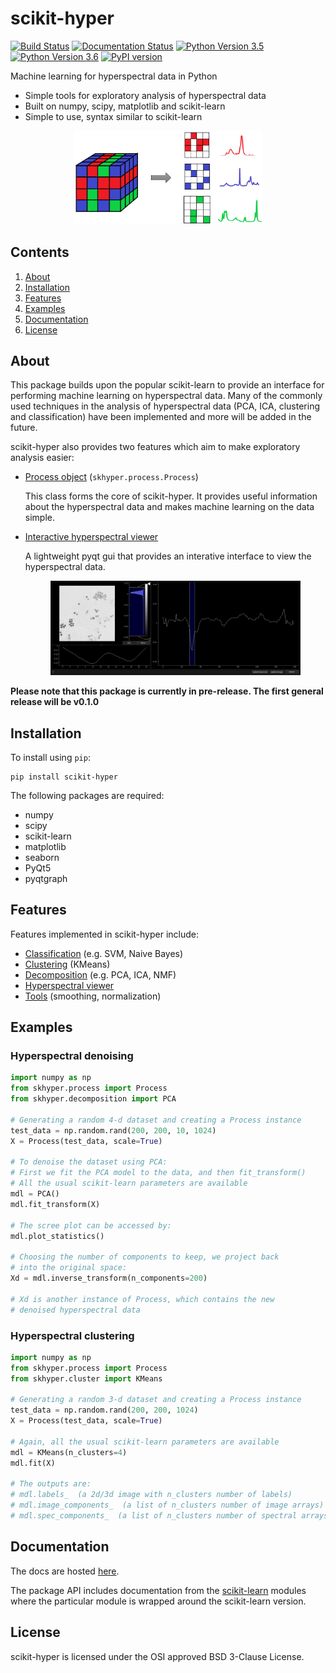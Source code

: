 # scikit-hyper
[![Build Status](https://travis-ci.com/priyankshah7/scikit-hyper.svg?token=xX99xZvXU9jWErT5D1zh&branch=master)](https://travis-ci.com/priyankshah7/scikit-hyper)
[![Documentation Status](https://readthedocs.org/projects/scikit-hyper/badge/?version=latest)](http://scikit-hyper.readthedocs.io/en/latest/?badge=latest)
[![Python Version 3.5](https://img.shields.io/badge/Python-3.5-blue.svg)](https://www.python.org/downloads/)
[![Python Version 3.6](https://img.shields.io/badge/Python-3.6-blue.svg)](https://www.python.org/downloads/)
[![PyPI version](https://badge.fury.io/py/scikit-hyper.svg)](https://badge.fury.io/py/scikit-hyper)

Machine learning for hyperspectral data in Python

+ Simple tools for exploratory analysis of hyperspectral data
+ Built on numpy, scipy, matplotlib and scikit-learn
+ Simple to use, syntax similar to scikit-learn

<p align="center"><img src="/docs/images/hyperspectral_image.png" width="300"></p>

## Contents
1. [About](#about)
1. [Installation](#installation)
2. [Features](#features)
3. [Examples](#examples)
4. [Documentation](#documentation)
5. [License](#license)

## About
This package builds upon the popular scikit-learn to provide an interface for performing 
machine learning on hyperspectral data. Many of the commonly used techniques in the 
analysis of hyperspectral data (PCA, ICA, clustering and classification) have been 
implemented and more will be added in the future.

scikit-hyper also provides two features which aim to make exploratory analysis easier:

+ [Process object](http://scikit-hyper.readthedocs.io/en/latest/source/process/index.html) (`skhyper.process.Process`)
    
    This class forms the core of scikit-hyper. It provides useful information about the 
    hyperspectral data and makes machine learning on the data simple.
    
+ [Interactive hyperspectral viewer](http://scikit-hyper.readthedocs.io/en/latest/source/hypview/index.html)

    A lightweight pyqt gui that provides an interative interface to view the 
    hyperspectral data.
    
    <p align="center"><img src="/docs/source/hypview/hyperspectral_view.png" width="400"></p>
    
**Please note that this package is currently in pre-release. The first general release will 
be v0.1.0**

## Installation
To install using `pip`:
```
pip install scikit-hyper
```

The following packages are required:

+ numpy
+ scipy
+ scikit-learn
+ matplotlib
+ seaborn
+ PyQt5
+ pyqtgraph

## Features
Features implemented in scikit-hyper include:

+ [Classification](http://scikit-hyper.readthedocs.io/en/latest/source/classification/index.html) (e.g. SVM, Naive Bayes)
+ [Clustering](http://scikit-hyper.readthedocs.io/en/latest/source/cluster/index.html) (KMeans)
+ [Decomposition](http://scikit-hyper.readthedocs.io/en/latest/source/decomposition/index.html) (e.g. PCA, ICA, NMF)
+ [Hyperspectral viewer](http://scikit-hyper.readthedocs.io/en/latest/source/hypview/index.html)
+ [Tools](http://scikit-hyper.readthedocs.io/en/latest/source/tools/index.html) (smoothing, normalization)

	
## Examples

### Hyperspectral denoising
```python
import numpy as np
from skhyper.process import Process
from skhyper.decomposition import PCA

# Generating a random 4-d dataset and creating a Process instance
test_data = np.random.rand(200, 200, 10, 1024)
X = Process(test_data, scale=True)

# To denoise the dataset using PCA:
# First we fit the PCA model to the data, and then fit_transform()
# All the usual scikit-learn parameters are available
mdl = PCA()
mdl.fit_transform(X)

# The scree plot can be accessed by:
mdl.plot_statistics()

# Choosing the number of components to keep, we project back 
# into the original space:
Xd = mdl.inverse_transform(n_components=200)

# Xd is another instance of Process, which contains the new
# denoised hyperspectral data
```

### Hyperspectral clustering
```python
import numpy as np
from skhyper.process import Process
from skhyper.cluster import KMeans

# Generating a random 3-d dataset and creating a Process instance
test_data = np.random.rand(200, 200, 1024)
X = Process(test_data, scale=True)

# Again, all the usual scikit-learn parameters are available
mdl = KMeans(n_clusters=4)
mdl.fit(X)

# The outputs are:
# mdl.labels_  (a 2d/3d image with n_clusters number of labels)
# mdl.image_components_  (a list of n_clusters number of image arrays)
# mdl.spec_components_  (a list of n_clusters number of spectral arrays)
```

## Documentation
The docs are hosted [here](http://scikit-hyper.readthedocs.io/en/latest/?badge=latest).

The package API includes documentation from the [scikit-learn](https://github.com/scikit-learn/scikit-learn) 
modules where the particular module is wrapped around the scikit-learn version.

## License
scikit-hyper is licensed under the OSI approved BSD 3-Clause License.
